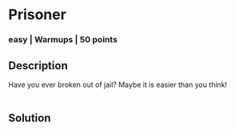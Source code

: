 # Prisoner
### easy | Warmups | 50 points

## Description
Have you ever broken out of jail? Maybe it is easier than you think! 
<br /><br />

## Solution
<br /><br />